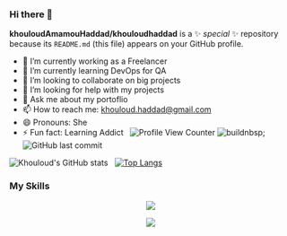 ### Hi there 👋


**khouloudAmamouHaddad/khouloudhaddad** is a ✨ _special_ ✨ repository because its `README.md` (this file) appears on your GitHub profile.

- 🔭 I’m currently working as a Freelancer
- 🌱 I’m currently learning DevOps for QA
- 👯 I’m looking to collaborate on big projects
- 🤔 I’m looking for help with my projects
- 💬 Ask me about my portoflio
- 📫 How to reach me: khouloud.haddad@gmail.com
- 😄 Pronouns: She
- ⚡ Fun fact: Learning Addict &nbsp;&nbsp;![Profile View Counter](https://komarev.com/ghpvc/?username=khouloudhaddad)&nbsp;![build](https://github.com/mopig/mopig/workflows/build/badge.svg)nbsp;![GitHub last commit](https://img.shields.io/github/last-commit/khouloudhaddad/khouloudhaddad)

![Khouloud's GitHub stats](https://github-readme-stats.vercel.app/api?username=khouloudhaddad&show_icons=true&theme=algolia) &nbsp;
[![Top Langs](https://github-readme-stats.vercel.app/api/top-langs/?username=khouloudhaddad&theme=algolia)](https://github.com/anuraghazra/github-readme-stats)

<h3>My Skills</h3>

<p align="center">
  <a href="https://skillicons.dev">
    <img src="https://skillicons.dev/icons?i=git,vue,html,docker,angular,laravel,wordpress,php,nodejs,scss,dart,java,flutter,c#" />
  </a>
</p>

<p align="center">
  <img alig src="https://github-profile-trophy.vercel.app/?username=khouloudhaddad&column=6&rank=SSS,SS,S,AAA,AA,A,B,C" />
</p>


